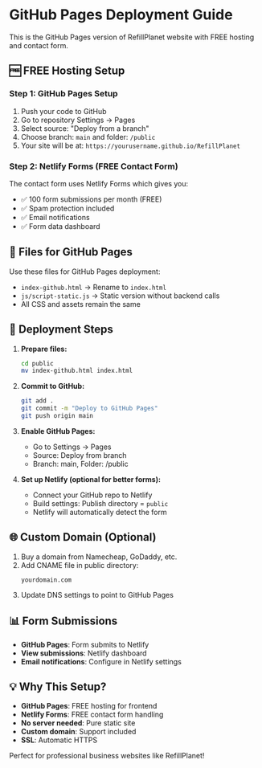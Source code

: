 # GitHub Pages Deployment Guide

This is the GitHub Pages version of RefillPlanet website with FREE hosting and contact form.

## 🆓 FREE Hosting Setup

### Step 1: GitHub Pages Setup
1. Push your code to GitHub
2. Go to repository Settings → Pages
3. Select source: "Deploy from a branch"
4. Choose branch: `main` and folder: `/public`
5. Your site will be at: `https://yourusername.github.io/RefillPlanet`

### Step 2: Netlify Forms (FREE Contact Form)
The contact form uses Netlify Forms which gives you:
- ✅ 100 form submissions per month (FREE)
- ✅ Spam protection included
- ✅ Email notifications
- ✅ Form data dashboard

## 📁 Files for GitHub Pages

Use these files for GitHub Pages deployment:
- `index-github.html` → Rename to `index.html`
- `js/script-static.js` → Static version without backend calls
- All CSS and assets remain the same

## 🚀 Deployment Steps

1. **Prepare files:**
   ```bash
   cd public
   mv index-github.html index.html
   ```

2. **Commit to GitHub:**
   ```bash
   git add .
   git commit -m "Deploy to GitHub Pages"
   git push origin main
   ```

3. **Enable GitHub Pages:**
   - Go to Settings → Pages
   - Source: Deploy from branch
   - Branch: main, Folder: /public

4. **Set up Netlify (optional for better forms):**
   - Connect your GitHub repo to Netlify
   - Build settings: Publish directory = `public`
   - Netlify will automatically detect the form

## 🌐 Custom Domain (Optional)

1. Buy a domain from Namecheap, GoDaddy, etc.
2. Add CNAME file in public directory:
   ```
   yourdomain.com
   ```
3. Update DNS settings to point to GitHub Pages

## 📊 Form Submissions

- **GitHub Pages**: Form submits to Netlify
- **View submissions**: Netlify dashboard
- **Email notifications**: Configure in Netlify settings

## 💡 Why This Setup?

- **GitHub Pages**: FREE hosting for frontend
- **Netlify Forms**: FREE contact form handling
- **No server needed**: Pure static site
- **Custom domain**: Support included
- **SSL**: Automatic HTTPS

Perfect for professional business websites like RefillPlanet!